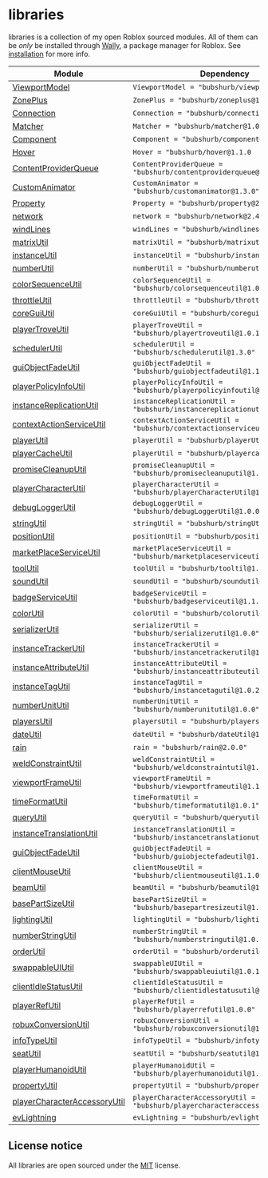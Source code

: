 # libraries

libraries is a collection of my open Roblox sourced modules. All of them can be *only* be installed through [Wally](https://wally.run), a package manager for Roblox. See [installation](https://babypatrick100.github.io/libraries/docs/intro/) for more info.

| Module | Dependency | Realm |
| -- | -- | -- |
| [ViewportModel](https://babypatrick100.github.io/libraries/api/ViewportModel) | `ViewportModel = "bubshurb/viewportmodel@1.1.0` | `shared` |
| [ZonePlus](https://babypatrick100.github.io/libraries/api/ZonePlus) | `ZonePlus = "bubshurb/zoneplus@1.1.0` | `shared` |
| [Connection](https://babypatrick100.github.io/libraries/api/Connection) | `Connection = "bubshurb/connection@1.0.0` | `shared` |
| [Matcher](https://babypatrick100.github.io/libraries/api/Matcher) | `Matcher = "bubshurb/matcher@1.0.0` | `shared` |
| [Component](https://babypatrick100.github.io/libraries/api/Component) | `Component = "bubshurb/component@1.1.1` | `shared` |
| [Hover](https://babypatrick100.github.io/libraries/api/Hover) | `Hover = "bubshurb/hover@1.1.0` | `shared` |
| [ContentProviderQueue](https://babypatrick100.github.io/libraries/api/ContentProviderQueue) | `ContentProviderQueue = "bubshurb/contentproviderqueue@1.1.0"` | `shared` |
| [CustomAnimator](https://babypatrick100.github.io/libraries/api/CustomAnimator) | `CustomAnimator = "bubshurb/customanimator@1.3.0"` | `shared` |
| [Property](https://babypatrick100.github.io/libraries/api/Property) | `Property = "bubshurb/property@2.4.0"` | `shared` |
| [network](https://babypatrick100.github.io/libraries/api/network) | `network = "bubshurb/network@2.4.0"` | `shared` |
| [windLines](https://babypatrick100.github.io/libraries/api/windLines) | `windLines = "bubshurb/windlines@1.0.0"` | `shared` |
| [matrixUtil](https://babypatrick100.github.io/libraries/api/matrixUtil) | `matrixUtil = "bubshurb/matrixutil@1.0.0"` | `shared` |
| [instanceUtil](https://babypatrick100.github.io/libraries/api/InstanceUtil) | `instanceUtil = "bubshurb/instanceutil@1.1.0"` | `shared` |
| [numberUtil](https://babypatrick100.github.io/libraries/api/numberUtil) | `numberUtil = "bubshurb/numberutil@1.1.0"` | `shared` |
| [colorSequenceUtil](https://babypatrick100.github.io/libraries/api/colorSequenceUtil) | `colorSequenceUtil = "bubshurb/colorsequenceutil@1.0.0"` | `shared` |
| [throttleUtil](https://babypatrick100.github.io/libraries/api/throttleUtil) | `throttleUtil = "bubshurb/throttleutil@1.0.0"` | `shared` |
| [coreGuiUtil](https://babypatrick100.github.io/libraries/api/coreGuiUtil) | `coreGuiUtil = "bubshurb/coreguiutil@1.1.0"` | `shared` |
| [playerTroveUtil](https://babypatrick100.github.io/libraries/api/playerTroveUtil) | `playerTroveUtil = "bubshurb/playertroveutil@1.0.1"` | `shared` |
| [schedulerUtil](https://babypatrick100.github.io/libraries/api/schedulerUtil) | `schedulerUtil = "bubshurb/schedulerutil@1.3.0"` | `shared` |
| [guiObjectFadeUtil](https://babypatrick100.github.io/libraries/api/guiObjectFadeUtil) | `guiObjectFadeUtil = "bubshurb/guiobjectfadeutil@1.1.1"` | `shared` |
| [playerPolicyInfoUtil](https://babypatrick100.github.io/libraries/api/playerPolicyInfoUtil) | `playerPolicyInfoUtil = "bubshurb/playerpolicyinfoutil@1.0.0"` | `shared` |
| [instanceReplicationUtil](https://babypatrick100.github.io/libraries/api/instanceReplicationUtil) | `instanceReplicationUtil = "bubshurb/instancereplicationutil@1.1.0"` | `shared` |
| [contextActionServiceUtil](https://babypatrick100.github.io/libraries/api/contextActionServiceUtil) | `contextActionServiceUtil = "bubshurb/contextactionserviceutil@1.0.0"` | `shared` |
| [playerUtil](https://babypatrick100.github.io/libraries/api/playerUtil) | `playerUtil = "bubshurb/playerUtil@1.0.0"` | `shared` |
| [playerCacheUtil](https://babypatrick100.github.io/libraries/api/playerCacheUtil) | `playerUtil = "bubshurb/playercacheutil@1.1.0"` | `shared` |
| [promiseCleanupUtil](https://babypatrick100.github.io/libraries/api/promiseCleanupUtil) | `promiseCleanupUtil = "bubshurb/promisecleanuputil@1.2.2"` | `shared` |
| [playerCharacterUtil](https://babypatrick100.github.io/libraries/api/playerCharacterUtil) | `playerCharacterUtil = "bubshurb/playerCharacterUtil@1.0.0"` | `shared` |
| [debugLoggerUtil](https://babypatrick100.github.io/libraries/api/debugLoggerUtil) | `debugLoggerUtil = "bubshurb/debugLoggerUtil@1.0.0"` | `shared` |
| [stringUtil](https://babypatrick100.github.io/libraries/api/stringUtil) | `stringUtil = "bubshurb/stringUtil@1.0.0"` | `shared` |
| [positionUtil](https://babypatrick100.github.io/libraries/api/positionUtil) | `positionUtil = "bubshurb/positionUtil@1.0.0"` | `shared` |
| [marketPlaceServiceUtil](https://babypatrick100.github.io/libraries/api/marketPlaceServiceUtil) | `marketPlaceServiceUtil = "bubshurb/marketplaceserviceutil@1.1.0` | `shared` |
| [toolUtil](https://babypatrick100.github.io/libraries/api/toolUtil) | `toolUtil = "bubshurb/tooltil@1.2.4` | `shared` |
| [soundUtil](https://babypatrick100.github.io/libraries/api/soundUtil) | `soundUtil = "bubshurb/soundutil@1.2.0"` | `shared` |
| [badgeServiceUtil](https://babypatrick100.github.io/libraries/api/badgeServiceUtil) | `badgeServiceUtil = "bubshurb/badgeserviceutil@1.1.0"` | `shared` |
| [colorUtil](https://babypatrick100.github.io/libraries/api/colorUtil) | `colorUtil = "bubshurb/colorutil@1.1.2"` | `shared` |
| [serializerUtil](https://babypatrick100.github.io/libraries/api/serializerUtil) | `serializerUtil = "bubshurb/serializerutil@1.0.0"` | `shared` |
| [instanceTrackerUtil](https://babypatrick100.github.io/libraries/api/instanceTrackerUtil) | `instanceTrackerUtil = "bubshurb/instancetrackerutil@1.2.1"` | `shared` |
| [instanceAttributeUtil](https://babypatrick100.github.io/libraries/api/instanceAttributeUtil) | `instanceAttributeUtil = "bubshurb/instanceattributeutil@1.2.0"` | `shared` |
| [instanceTagUtil](https://babypatrick100.github.io/libraries/api/instanceTagUtil) | `instanceTagUtil = "bubshurb/instancetagutil@1.0.2"` | `shared` |
| [numberUnitUtil](https://babypatrick100.github.io/libraries/api/numberUnitUtil) | `numberUnitUtil = "bubshurb/numberunitutil@1.0.0"` | `shared` |
| [playersUtil](https://babypatrick100.github.io/libraries/api/playersUtil) | `playersUtil = "bubshurb/playersutil@1.1.0"` | `shared` |
| [dateUtil](https://babypatrick100.github.io/libraries/api/dateUtil) | `dateUtil = "bubshurb/dateUtil@1.0.0"` | `shared` |
| [rain](https://babypatrick100.github.io/libraries/api/rain) | `rain = "bubshurb/rain@2.0.0"` | `shared` |
| [weldConstraintUtil](https://babypatrick100.github.io/libraries/api/weldConstraintUtil) | `weldConstraintUtil = "bubshurb/weldconstraintutil@1.0.1"` | `shared` |
| [viewportFrameUtil](https://babypatrick100.github.io/libraries/api/viewportFrameUtil) | `viewportFrameUtil = "bubshurb/viewportframeutil@1.1.0"` | `shared` |
| [timeFormatUtil](https://babypatrick100.github.io/libraries/api/timeFormatUtil) | `timeFormatUtil = "bubshurb/timeformatutil@1.0.1"` | `shared` |
| [queryUtil](https://babypatrick100.github.io/libraries/api/queryUtil) | `queryUtil = "bubshurb/queryutil@1.3.0"` | `shared` |
| [instanceTranslationUtil](https://babypatrick100.github.io/libraries/api/instanceTranslationUtil) | `instanceTranslationUtil = "bubshurb/instancetranslationutil@1.0.0"` | `shared` |
| [guiObjectFadeUtil](https://babypatrick100.github.io/libraries/api/guiObjectFadeUtil) | `guiObjectFadeUtil = "bubshurb/guiobjectefadeutil@1.0.0"` | `shared` |
| [clientMouseUtil](https://babypatrick100.github.io/libraries/api/clientMouseUtil) | `clientMouseUtil = "bubshurb/clientmouseutil@1.1.0"` | `shared` |
| [beamUtil](https://babypatrick100.github.io/libraries/api/beamUtil) | `beamUtil = "bubshurb/beamutil@1.0.0"` | `shared` |
| [basePartSizeUtil](https://babypatrick100.github.io/libraries/api/basePartSizeUtil) | `basePartSizeUtil = "bubshurb/basepartresizeutil@1.1.0"` | `shared` |
| [lightingUtil](https://babypatrick100.github.io/libraries/api/basePartSizeUtil) | `lightingUtil = "bubshurb/lightingutil@1.0.0"` | `shared` |
| [numberStringUtil](https://babypatrick100.github.io/libraries/api/numberStringUtil) | `numberStringUtil = "bubshurb/numberstringutil@1.0.0"` | `shared` |
| [orderUtil](https://babypatrick100.github.io/libraries/api/orderUtil) | `orderUtil = "bubshurb/orderutil@1.0.1"` | `shared` |
| [swappableUIUtil](https://babypatrick100.github.io/libraries/api/swappableUIUtil) | `swappableUIUtil = "bubshurb/swappableuiutil@1.0.1"` | `shared` |
| [clientIdleStatusUtil](https://babypatrick100.github.io/libraries/api/clientIdleStatusUtil) | `clientIdleStatusUtil = "bubshurb/clientidlestatusutil@1.0.1"` | `shared` |
| [playerRefUtil](https://babypatrick100.github.io/libraries/api/playerRefUtil) | `playerRefUtil = "bubshurb/playerrefutil@1.0.0"` | `shared` |
| [robuxConversionUtil](https://babypatrick100.github.io/libraries/api/robuxConversionUtil) | `robuxConversionUtil = "bubshurb/robuxconversionutil@1.0.0"` | `shared` |
| [infoTypeUtil](https://babypatrick100.github.io/libraries/api/infoTypeUtil) | `infoTypeUtil = "bubshurb/infotypeutil@1.0.0"` | `shared` |
| [seatUtil](https://babypatrick100.github.io/libraries/api/seatUtil) | `seatUtil = "bubshurb/seatutil@1.0.0"` | `shared` |
| [playerHumanoidUtil](https://babypatrick100.github.io/libraries/api/playerHumanoidUtil) | `playerHumanoidUtil = "bubshurb/playerhumanoidutil@1.1.0"` | `shared` |
| [propertyUtil](https://babypatrick100.github.io/libraries/api/propertyUtil) | `propertyUtil = "bubshurb/propertyutil@1.0.1"` | `shared` |
| [playerCharacterAccessoryUtil](https://babypatrick100.github.io/libraries/api/playerCharacterAccessoryUtil) | `playerCharacterAccessoryUtil = "bubshurb/playercharacteraccessoryUtil@1.0.0"` | `shared` |
| [evLightning](https://babypatrick100.github.io/libraries/api/evLightning) | `evLightning = "bubshurb/evlightning@1.0.0"` | `shared` |

## License notice

All libraries are open sourced under the [MIT](https://en.wikipedia.org/wiki/MIT_License) license.